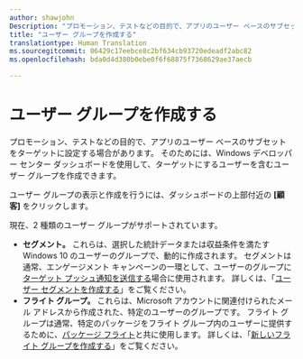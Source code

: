 ```yaml
---
author: shawjohn
Description: "プロモーション、テストなどの目的で、アプリのユーザー ベースのサブセットをターゲットにするために使用できるユーザー グループを作成する方法を説明します。"
title: "ユーザー グループを作成する"
translationtype: Human Translation
ms.sourcegitcommit: 06429c17eebce8c2bf634cb93720edeadf2abc82
ms.openlocfilehash: bda0d4d380b0ebe0f6f68875f7368629ae37aecb

---
```


# ユーザー グループを作成する

プロモーション、テストなどの目的で、アプリのユーザー ベースのサブセットをターゲットに設定する場合があります。 そのためには、Windows デベロッパー センター ダッシュボードを使用して、ターゲットにするユーザーを含むユーザー グループを作成できます。

ユーザー グループの表示と作成を行うには、ダッシュボードの上部付近の **[顧客]** をクリックします。

現在、2 種類のユーザー グループがサポートされています。

- **セグメント。** これらは、選択した統計データまたは収益条件を満たす Windows 10 のユーザーのグループで、動的に作成されます。 セグメントは通常、エンゲージメント キャンペーンの一環として、ユーザーのグループに[ターゲット プッシュ通知を送信する](send-push-notifications-to-your-apps-customers.md)場合に使用されます。 詳しくは、「[ユーザー セグメントを作成する](create-customer-segments.md)」をご覧ください。
- **フライト グループ。** これらは、Microsoft アカウントに関連付けられたメール アドレスから作成された、特定のユーザーのグループです。 フライト グループは通常、特定のパッケージをフライト グループ内のユーザーに提供するために、[パッケージ フライト](package-flights.md)と共に使用します。 詳しくは、「[新しいフライト グループを作成する](package-flights.md#create-a-new-flight-group)」をご覧ください。



<!--HONumber=Nov16_HO1-->


